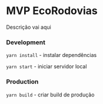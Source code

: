 # MVP EcoRodovias

Descrição vai aqui

### Development

`yarn install` - instalar dependências

`yarn start` - iniciar servidor local

### Production

`yarn build` - criar build de produção
